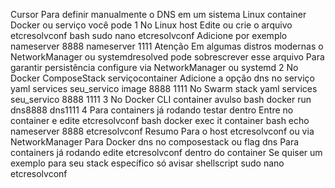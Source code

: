 Cursor
Para definir manualmente o DNS em um sistema Linux container Docker ou serviço você pode
 1 No Linux host
Edite ou crie o arquivo etcresolvconf
bash
sudo nano etcresolvconf
Adicione por exemplo
nameserver 8888
nameserver 1111
 Atenção Em algumas distros modernas o NetworkManager ou systemdresolved pode sobrescrever esse arquivo
 Para garantir persistência configure via NetworkManager ou systemd
 2 No Docker ComposeStack serviçocontainer
Adicione a opção dns no serviço
yaml
services
seu_servico
image 
 8888
 1111
No Swarm stack
yaml
services
seu_servico
 8888
 1111
 3 No Docker CLI container avulso
bash
docker run dns8888 dns1111 
 4 Para containers já rodando testar dentro
Entre no container e edite etcresolvconf
bash
docker exec it container bash
echo nameserver 8888  etcresolvconf
Resumo
 Para o host etcresolvconf ou via NetworkManager
 Para Docker dns no composestack ou flag dns
 Para containers já rodando edite etcresolvconf dentro do container
Se quiser um exemplo para seu stack específico só avisar
shellscript
sudo nano etcresolvconf